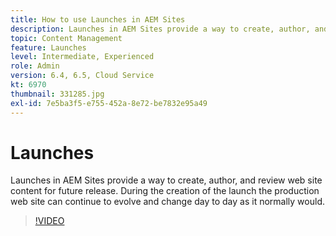 ```yaml
---
title: How to use Launches in AEM Sites
description: Launches in AEM Sites provide a way to create, author, and review content for future release.
topic: Content Management
feature: Launches
level: Intermediate, Experienced
role: Admin
version: 6.4, 6.5, Cloud Service
kt: 6970
thumbnail: 331285.jpg
exl-id: 7e5ba3f5-e755-452a-8e72-be7832e95a49
---
```

# Launches

Launches in AEM Sites provide a way to create, author, and review web site content for future release. During the creation of the launch the production web site can continue to evolve and change day to day as it normally would. 

>[!VIDEO](https://video.tv.adobe.com/v/331285?quality=12&learn=on)
